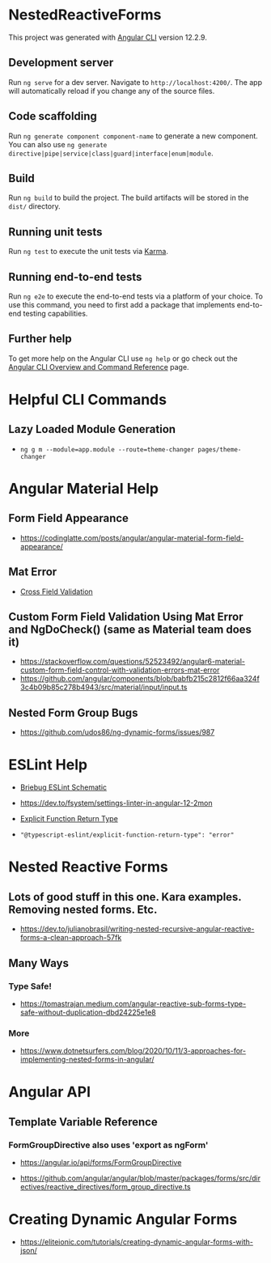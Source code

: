 # NestedReactiveForms

This project was generated with [Angular CLI](https://github.com/angular/angular-cli) version 12.2.9.

## Development server

Run `ng serve` for a dev server. Navigate to `http://localhost:4200/`. The app will automatically reload if you change any of the source files.

## Code scaffolding

Run `ng generate component component-name` to generate a new component. You can also use `ng generate directive|pipe|service|class|guard|interface|enum|module`.

## Build

Run `ng build` to build the project. The build artifacts will be stored in the `dist/` directory.

## Running unit tests

Run `ng test` to execute the unit tests via [Karma](https://karma-runner.github.io).

## Running end-to-end tests

Run `ng e2e` to execute the end-to-end tests via a platform of your choice. To use this command, you need to first add a package that implements end-to-end testing capabilities.

## Further help

To get more help on the Angular CLI use `ng help` or go check out the [Angular CLI Overview and Command Reference](https://angular.io/cli) page.

# Helpful CLI Commands

## Lazy Loaded Module Generation

- `ng g m --module=app.module --route=theme-changer pages/theme-changer`

# Angular Material Help

## Form Field Appearance

- https://codinglatte.com/posts/angular/angular-material-form-field-appearance/

## Mat Error

- [Cross Field Validation](https://itnext.io/materror-cross-field-validators-in-angular-material-7-97053b2ed0cf)

## Custom Form Field Validation Using Mat Error and NgDoCheck() (same as Material team does it)

- https://stackoverflow.com/questions/52523492/angular6-material-custom-form-field-control-with-validation-errors-mat-error
- https://github.com/angular/components/blob/babfb215c2812f66aa324f3c4b09b85c278b4943/src/material/input/input.ts

## Nested Form Group Bugs

- https://github.com/udos86/ng-dynamic-forms/issues/987

# ESLint Help

- [Briebug ESLint Schematic](https://blog.briebug.com/blog/convert-angular-project-tslint-eslint)

- https://dev.to/fsystem/settings-linter-in-angular-12-2mon

- [Explicit Function Return Type](https://github.com/typescript-eslint/typescript-eslint/blob/master/packages/eslint-plugin/docs/rules/explicit-function-return-type.md)
- `"@typescript-eslint/explicit-function-return-type": "error"`

# Nested Reactive Forms

## Lots of good stuff in this one. Kara examples. Removing nested forms. Etc.

- https://dev.to/julianobrasil/writing-nested-recursive-angular-reactive-forms-a-clean-approach-57fk

## Many Ways

### Type Safe!

- https://tomastrajan.medium.com/angular-reactive-sub-forms-type-safe-without-duplication-dbd24225e1e8

### More

- https://www.dotnetsurfers.com/blog/2020/10/11/3-approaches-for-implementing-nested-forms-in-angular/

# Angular API

## Template Variable Reference

### FormGroupDirective also uses 'export as ngForm'

- https://angular.io/api/forms/FormGroupDirective

- https://github.com/angular/angular/blob/master/packages/forms/src/directives/reactive_directives/form_group_directive.ts

# Creating Dynamic Angular Forms

- https://eliteionic.com/tutorials/creating-dynamic-angular-forms-with-json/

